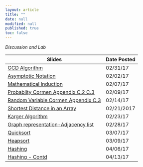 ```yaml
---
layout: article
title: ""
date: null
modified: null
published: true
toc: false
---
```


*Discussion and Lab*

Slides | Date Posted
---------- | -----------  
[GCD Algorithm](http://enee351.github.io/discussions/week1/lab1.pptx) | 02/31/17  
[Asymptotic Notation](http://enee351.github.io/discussions/week1/discussion1.pptx) | 02/02/17  
[Mathematical Induction](http://enee351.github.io/discussions/week2/discussion2.pptx) | 02/07/17  
[Probablity Cormen Appendix C.2 C.3]() | 02/09/17  
[Random Variable Cormen Appendix C.3](http://enee351.github.io/discussions/week3/discussion3.ppt) | 02/14/17   
[Shortest Distance in an Array](http://enee351.github.io/discussions/week4/distance.c) | 02/21/2017  
[Karger Algorithm](http://enee351.github.io/discussions/week5/week5.zip) | 02/23/17  
[Graph representation-Adjacency list](http://enee351.github.io/discussions/week5/week5.zip) | 02/28/17  
[Quicksort](http://enee351.github.io/discussions/week6/quicksort.c) | 03/07/17  
[Heapsort](http://enee351.github.io/discussions/week6/heapsort_skeleton.c) | 03/09/17  
[Hashing](http://enee351.github.io/discussions/week8/week8.zip) | 04/06/17  
[Hashing - Contd](http://enee351.github.io/discussions/week9/Presentation1.pptx) | 04/13/17  


<!---
Handout | Date Posted
---------- | -----------
[Insertion sort and mergesort](http://enee351.github.io/discussions/week2/lab.pdf) | 02/02/16
[Induction](http://enee351.github.io/discussions/week2/discussion.pdf) | 02/04/16
[Maxima Set](http://enee351.github.io/discussions/week3/lab.pdf) | 02/09/16
[Big O](http://enee351.github.io/discussions/week3/discussion.pdf) | 02/11/16
[Matrix Multiplication](http://enee351.github.io/discussions/week4/mmult.c) | 02/16/16
[Master Theorem](http://enee351.github.io/discussions/week4/discussion.pdf) | 02/18/16
-->
